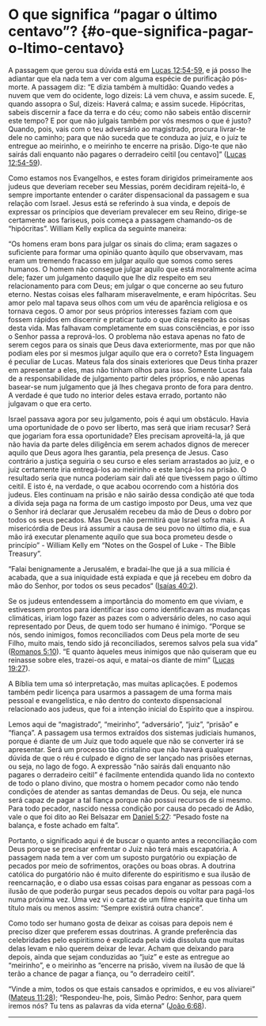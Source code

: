 # O que significa “pagar o último centavo”? {#o-que-significa-pagar-o-ltimo-centavo}

A passagem que gerou sua dúvida está em [Lucas 12:54-59](http://bibliaonline.com.br/acf/lc/12/54-59), e já posso lhe adiantar que ela nada tem a ver com alguma espécie de purificação pós-morte. A passagem diz: “E dizia também à multidão: Quando vedes a nuvem que vem do ocidente, logo dizeis: Lá vem chuva, e assim sucede. E, quando assopra o Sul, dizeis: Haverá calma; e assim sucede. Hipócritas, sabeis discernir a face da terra e do céu; como não sabeis então discernir este tempo? E por que não julgais também por vós mesmos o que é justo? Quando, pois, vais com o teu adversário ao magistrado, procura livrar-te dele no caminho; para que não suceda que te conduza ao juiz, e o juiz te entregue ao meirinho, e o meirinho te encerre na prisão. Digo-te que não sairás dali enquanto não pagares o derradeiro ceitil [ou centavo]” ([Lucas 12:54-59](http://bibliaonline.com.br/acf/lc/12/54-59)).

Como estamos nos Evangelhos, e estes foram dirigidos primeiramente aos judeus que deveriam receber seu Messias, porém decidiram rejeitá-lo, é sempre importante entender o caráter dispensacional da passagem e sua relação com Israel. Jesus está se referindo à sua vinda, e depois de expressar os princípios que deveriam prevalecer em seu Reino, dirige-se certamente aos fariseus, pois começa a passagem chamando-os de “hipócritas”. William Kelly explica da seguinte maneira:

“Os homens eram bons para julgar os sinais do clima; eram sagazes o suficiente para formar uma opinião quanto àquilo que observavam, mas eram um tremendo fracasso em julgar aquilo que somos como seres humanos. O homem não consegue julgar aquilo que está moralmente acima dele; fazer um julgamento daquilo que lhe diz respeito em seu relacionamento para com Deus; em julgar o que concerne ao seu futuro eterno. Nestas coisas eles falharam miseravelmente, e eram hipócritas. Seu amor pelo mal tapava seus olhos com um véu de aparência religiosa e os tornava cegos. O amor por seus próprios interesses faziam com que fossem rápidos em discernir e praticar tudo o que dizia respeito às coisas desta vida. Mas falhavam completamente em suas consciências, e por isso o Senhor passa a reprová-los. O problema não estava apenas no fato de serem cegos para os sinais que Deus dava exteriormente, mas por que não podiam eles por si mesmos julgar aquilo que era o correto? Esta linguagem é peculiar de Lucas. Mateus fala dos sinais exteriores que Deus tinha prazer em apresentar a eles, mas não tinham olhos para isso. Somente Lucas fala de a responsabilidade de julgamento partir deles próprios, e não apenas basear-se num julgamento que já lhes chegava pronto de fora para dentro. A verdade é que tudo no interior deles estava errado, portanto não julgavam o que era certo.

Israel passava agora por seu julgamento, pois é aqui um obstáculo. Havia uma oportunidade de o povo ser liberto, mas será que iriam recusar? Será que jogariam fora essa oportunidade? Eles precisam aproveitá-la, já que não havia da parte deles diligência em serem achados dignos de merecer aquilo que Deus agora lhes garantia, pela presença de Jesus. Caso contrário a justiça seguiria o seu curso e eles seriam arrastados ao juiz, e o juiz certamente iria entregá-los ao meirinho e este lançá-los na prisão. O resultado seria que nunca poderiam sair dali até que tivessem pago o último ceitil. E isto é, na verdade, o que acabou ocorrendo com a história dos judeus. Eles continuam na prisão e não sairão dessa condição até que toda a dívida seja paga na forma de um castigo imposto por Deus, uma vez que o Senhor irá declarar que Jerusalém recebeu da mão de Deus o dobro por todos os seus pecados. Mas Deus não permitirá que Israel sofra mais. A misericórdia de Deus irá assumir a causa de seu povo no último dia, e sua mão irá executar plenamente aquilo que sua boca prometeu desde o princípio” - William Kelly em “Notes on the Gospel of Luke - The Bible Treasury”.

“Falai benignamente a Jerusalém, e bradai-lhe que já a sua milícia é acabada, que a sua iniquidade está expiada e que já recebeu em dobro da mão do Senhor, por todos os seus pecados“ ([Isaías 40:2](http://bibliaonline.com.br/acf/is/40/2)).

Se os judeus entendessem a importância do momento em que viviam, e estivessem prontos para identificar isso como identificavam as mudanças climáticas, iriam logo fazer as pazes com o adversário deles, no caso aqui representado por Deus, de quem todo ser humano é inimigo. “Porque se nós, sendo inimigos, fomos reconciliados com Deus pela morte de seu Filho, muito mais, tendo sido já reconciliados, seremos salvos pela sua vida” ([Romanos 5:10](http://bibliaonline.com.br/acf/rm/5/10)). “E quanto àqueles meus inimigos que não quiseram que eu reinasse sobre eles, trazei-os aqui, e matai-os diante de mim“ ([Lucas 19:27](http://bibliaonline.com.br/acf/lc/19/27)).

A Bíblia tem uma só interpretação, mas muitas aplicações. E podemos também pedir licença para usarmos a passagem de uma forma mais pessoal e evangelística, e não dentro do contexto dispensacional relacionado aos judeus, que foi a intenção inicial do Espírito que a inspirou.

Lemos aqui de “magistrado”, “meirinho”, “adversário”, “juiz”, “prisão” e “fiança”. A passagem usa termos extraídos dos sistemas judiciais humanos, porque é diante de um Juiz que todo aquele que não se converter irá se apresentar. Será um processo tão cristalino que não haverá qualquer dúvida de que o réu é culpado e digno de ser lançado nas prisões eternas, ou seja, no lago de fogo. A expressão “não sairás dali enquanto não pagares o derradeiro ceitil” é facilmente entendida quando lida no contexto de todo o plano divino, que mostra o homem pecador como não tendo condições de atender as santas demandas de Deus. Ou seja, ele nunca será capaz de pagar a tal fiança porque não possui recursos de si mesmo. Para todo pecador, nascido nessa condição por causa do pecado de Adão, vale o que foi dito ao Rei Belsazar em [Daniel 5:27](http://bibliaonline.com.br/acf/dn/5/27): “Pesado foste na balança, e foste achado em falta”.

Portanto, o significado aqui é de buscar o quanto antes a reconciliação com Deus porque se precisar enfrentar o Juiz não terá mais escapatória. A passagem nada tem a ver com um suposto purgatório ou expiação de pecados por meio de sofrimentos, orações ou boas obras. A doutrina católica do purgatório não é muito diferente do espiritismo e sua ilusão de reencarnação, e o diabo usa essas coisas para enganar as pessoas com a ilusão de que poderão purgar seus pecados depois ou voltar para pagá-los numa próxima vez. Uma vez vi o cartaz de um filme espírita que tinha um título mais ou menos assim: “Sempre existirá outra chance”.

Como todo ser humano gosta de deixar as coisas para depois nem é preciso dizer que preferem essas doutrinas. A grande preferência das celebridades pelo espiritismo é explicada pela vida dissoluta que muitas delas levam e não querem deixar de levar. Acham que deixando para depois, ainda que sejam conduzidas ao “juiz” e este as entregue ao “meirinho”, e o meirinho as “encerre na prisão, vivem na ilusão de que lá terão a chance de pagar a fiança, ou “o derradeiro ceitil”.

“Vinde a mim, todos os que estais cansados e oprimidos, e eu vos aliviarei” ([Mateus 11:28](http://bibliaonline.com.br/acf/mt/11/28)); “Respondeu-lhe, pois, Simão Pedro: Senhor, para quem iremos nós? Tu tens as palavras da vida eterna“ ([João 6:68](http://bibliaonline.com.br/acf/jo/6/68)).

*****